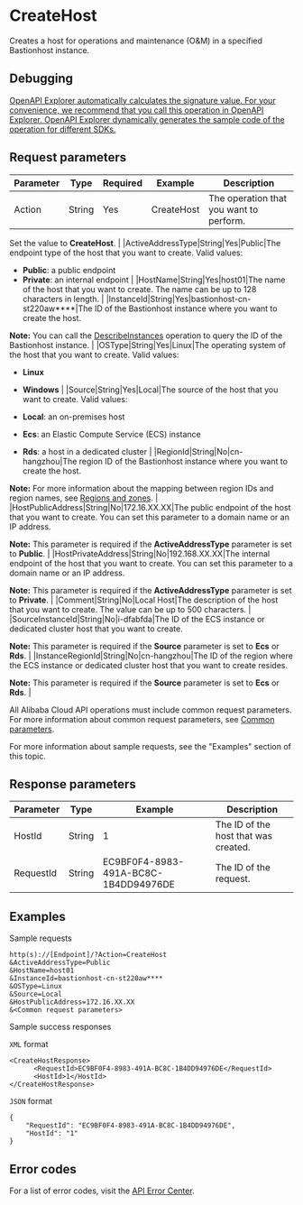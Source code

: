 # CreateHost

Creates a host for operations and maintenance \(O&M\) in a specified Bastionhost instance.

## Debugging

[OpenAPI Explorer automatically calculates the signature value. For your convenience, we recommend that you call this operation in OpenAPI Explorer. OpenAPI Explorer dynamically generates the sample code of the operation for different SDKs.](https://api.aliyun.com/#product=Yundun-bastionhost&api=CreateHost&type=RPC&version=2019-12-09)

## Request parameters

|Parameter|Type|Required|Example|Description|
|---------|----|--------|-------|-----------|
|Action|String|Yes|CreateHost|The operation that you want to perform.

 Set the value to **CreateHost**. |
|ActiveAddressType|String|Yes|Public|The endpoint type of the host that you want to create. Valid values:

 -   **Public**: a public endpoint
-   **Private**: an internal endpoint |
|HostName|String|Yes|host01|The name of the host that you want to create. The name can be up to 128 characters in length. |
|InstanceId|String|Yes|bastionhost-cn-st220aw\*\*\*\*|The ID of the Bastionhost instance where you want to create the host.

 **Note:** You can call the [DescribeInstances](~~153281~~) operation to query the ID of the Bastionhost instance. |
|OSType|String|Yes|Linux|The operating system of the host that you want to create. Valid values:

 -   **Linux**
-   **Windows** |
|Source|String|Yes|Local|The source of the host that you want to create. Valid values:

 -   **Local**: an on-premises host
-   **Ecs**: an Elastic Compute Service \(ECS\) instance
-   **Rds**: a host in a dedicated cluster |
|RegionId|String|No|cn-hangzhou|The region ID of the Bastionhost instance where you want to create the host.

 **Note:** For more information about the mapping between region IDs and region names, see [Regions and zones](~~40654~~). |
|HostPublicAddress|String|No|172.16.XX.XX|The public endpoint of the host that you want to create. You can set this parameter to a domain name or an IP address.

 **Note:** This parameter is required if the **ActiveAddressType** parameter is set to **Public**. |
|HostPrivateAddress|String|No|192.168.XX.XX|The internal endpoint of the host that you want to create. You can set this parameter to a domain name or an IP address.

 **Note:** This parameter is required if the **ActiveAddressType** parameter is set to **Private**. |
|Comment|String|No|Local Host|The description of the host that you want to create. The value can be up to 500 characters. |
|SourceInstanceId|String|No|i-dfabfda|The ID of the ECS instance or dedicated cluster host that you want to create.

 **Note:** This parameter is required if the **Source** parameter is set to **Ecs** or **Rds**. |
|InstanceRegionId|String|No|cn-hangzhou|The ID of the region where the ECS instance or dedicated cluster host that you want to create resides.

 **Note:** This parameter is required if the **Source** parameter is set to **Ecs** or **Rds**. |

All Alibaba Cloud API operations must include common request parameters. For more information about common request parameters, see [Common parameters](~~148139~~).

For more information about sample requests, see the "Examples" section of this topic.

## Response parameters

|Parameter|Type|Example|Description|
|---------|----|-------|-----------|
|HostId|String|1|The ID of the host that was created. |
|RequestId|String|EC9BF0F4-8983-491A-BC8C-1B4DD94976DE|The ID of the request. |

## Examples

Sample requests

```
http(s)://[Endpoint]/?Action=CreateHost
&ActiveAddressType=Public
&HostName=host01
&InstanceId=bastionhost-cn-st220aw****
&OSType=Linux
&Source=Local
&HostPublicAddress=172.16.XX.XX
&<Common request parameters>
```

Sample success responses

`XML` format

```
<CreateHostResponse>
      <RequestId>EC9BF0F4-8983-491A-BC8C-1B4DD94976DE</RequestId>
      <HostId>1</HostId>
</CreateHostResponse>
```

`JSON` format

```
{
	"RequestId": "EC9BF0F4-8983-491A-BC8C-1B4DD94976DE",
	"HostId": "1"
}
```

## Error codes

For a list of error codes, visit the [API Error Center](https://error-center.alibabacloud.com/status/product/Yundun-bastionhost).

